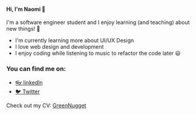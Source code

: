 #### Hi, I'm Naomi :hatching_chick:

I'm a software engineer student and I enjoy learning (and teaching) about new things! 🚀

* I'm currently learning more about UI/UX Design
* I love web design and development
* I enjoy coding while listening to music to refactor the code later 😃

### You can find me on:

- [ :eyeglasses: linkedIn](https://www.linkedin.com/in/naomi-garcía-sánchez-6479a4162)
- [ :bird: Twitter](https://twitter.com/GreenNugget13)

Check out my CV: [GreenNugget](https://greennugget.github.io/)
